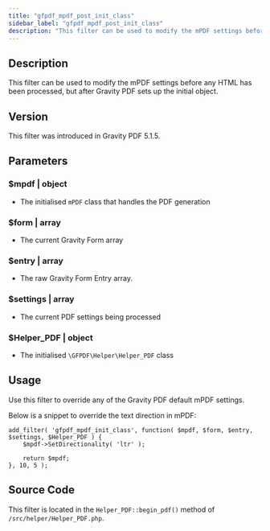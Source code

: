 ```yaml
---
title: "gfpdf_mpdf_post_init_class"
sidebar_label: "gfpdf_mpdf_post_init_class"
description: "This filter can be used to modify the mPDF settings before any HTML has been processed, but after Gravity PDF sets up the initial object."
---
```




## Description 

This filter can be used to modify the mPDF settings before any HTML has been processed, but after Gravity PDF sets up the initial object. 

## Version 

This filter was introduced in Gravity PDF 5.1.5.

## Parameters 

### $mpdf | object
*  The initialised `mPDF` class that handles the PDF generation

### $form | array
*  The current Gravity Form array

### $entry | array 
*  The raw Gravity Form Entry array.

### $settings | array
*  The current PDF settings being processed

### $Helper_PDF | object
*  The initialised `\GFPDF\Helper\Helper_PDF` class

## Usage 

Use this filter to override any of the Gravity PDF default mPDF settings.

Below is a snippet to override the text direction in mPDF:

``` 
add_filter( 'gfpdf_mpdf_init_class', function( $mpdf, $form, $entry, $settings, $Helper_PDF ) {
	$mpdf->SetDirectionality( 'ltr' );

	return $mpdf;
}, 10, 5 );
```

## Source Code 

This filter is located in the `Helper_PDF::begin_pdf()` method of `/src/helper/Helper_PDF.php`.